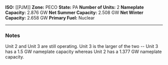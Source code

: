 **ISO:** [[PJM]]
**Zone:** PECO
**State:** PA
**Number of Units:** 2
**Nameplate Capacity:** 2.876 GW
**Net Summer Capacity:** 2.508 GW
**Net Winter Capacity:** 2.658 GW
**Primary Fuel:** Nuclear

---
### Notes
Unit 2 and Unit 3 are still operating. Unit 3 is the larger of the two -- Unit 3 has a 1.5 GW nameplate capacity whereas Unit 2 has a 1.377 GW nameplate capacity.